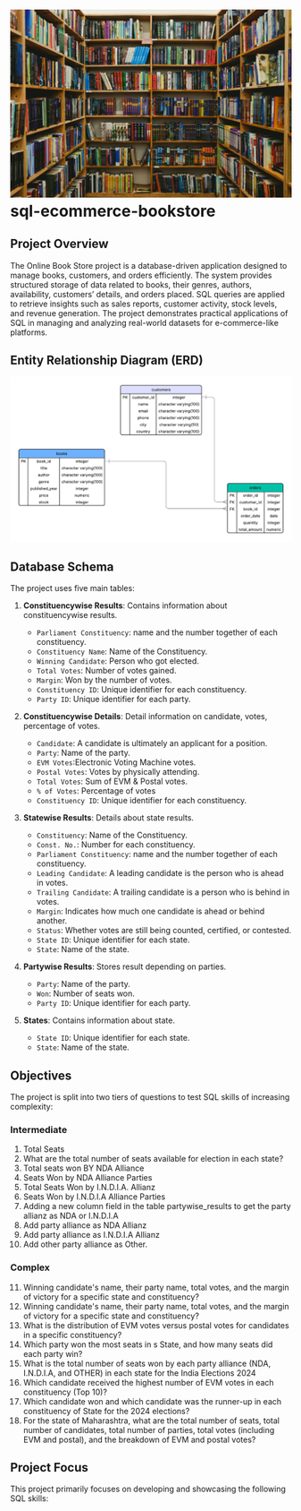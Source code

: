 #  ![Logo](https://github.com/Speardrex/sql-ecommerce-bookstore/blob/main/caleb-woods-fulXJYIvRi8-unsplash.jpg) sql-ecommerce-bookstore
## Project Overview
The Online Book Store project is a database-driven application designed to manage books, customers, and orders efficiently. The system provides structured storage of data related to books, their genres, authors, availability, customers’ details, and orders placed. SQL queries are applied to retrieve insights such as sales reports, customer activity, stock levels, and revenue generation. The project demonstrates practical applications of SQL in managing and analyzing real-world datasets for e-commerce-like platforms.
## Entity Relationship Diagram (ERD)
![ERD](https://github.com/Speardrex/sql-ecommerce-bookstore/blob/main/Database%20ER%20diagram.png)


## Database Schema

The project uses five main tables:

1. **Constituencywise Results**: Contains information about constituencywise results.
   - `Parliament Constituency`: name and the number together of each constituency.
   - `Constituency Name`: Name of the Constituency.
   - `Winning Candidate`: Person who got elected.
   - `Total Votes`: Number of votes gained.
   - `Margin`: Won by the number of votes.
   - `Constituency ID`: Unique identifier for each constituency.
   - `Party ID`: Unique identifier for each party.

2. **Constituencywise Details**: Detail information on candidate, votes, percentage of votes.
   - `Candidate`: A candidate is ultimately an applicant for a position.
   - `Party`: Name of the party.
   - `EVM Votes`:Electronic Voting Machine votes.
   - `Postal Votes`: Votes by physically attending.
   - `Total Votes`: Sum of EVM & Postal votes.
   - `% of Votes`: Percentage of votes
   - `Constituency ID`: Unique identifier for each constituency.

3. **Statewise Results**: Details about state results.
   - `Constituency`: Name of the Constituency.
   - `Const. No.`: Number for each constituency.
   - `Parliament Constituency`: name and the number together of each constituency.
   - `Leading Candidate`: A leading candidate is the person who is ahead in votes.
   - `Trailing Candidate`: A trailing candidate is a person who is behind in votes.
   - `Margin`: Indicates how much one candidate is ahead or behind another.
   - `Status`: Whether votes are still being counted, certified, or contested.
   - `State ID`: Unique identifier for each state.
   - `State`: Name of the state.

4. **Partywise Results**: Stores result depending on parties.
   - `Party`: Name of the party.
   - `Won`: Number of seats won.
   - `Party ID`: Unique identifier for each party.

5. **States**: Contains information about state.
   - `State ID`: Unique identifier for each state.
   - `State`: Name of the state.

## Objectives
The project is split into two tiers of questions to test SQL skills of increasing complexity:

### Intermediate
1. Total Seats
2. What are the total number of seats available for election in each state?
3. Total seats won BY NDA Alliance
4. Seats Won by NDA Alliance Parties
5. Total Seats Won by I.N.D.I.A. Allianz
6. Seats Won by I.N.D.I.A Alliance Parties
7. Adding a new column field in the table partywise_results to get the party allianz as NDA or I.N.D.I.A
8. Add party alliance as NDA Allianz
9. Add party alliance as I.N.D.I.A Allianz
10. Add other party alliance as Other.

### Complex
11. Winning candidate's name, their party name, total votes, and the margin of victory for a specific state and constituency?
12. Winning candidate's name, their party name, total votes, and the margin of victory for a specific state and constituency?
13. What is the distribution of EVM votes versus postal votes for candidates in a specific constituency?
14. Which party won the most seats in s State, and how many seats did each party win?
15. What is the total number of seats won by each party alliance (NDA, I.N.D.I.A, and OTHER) in each state for the India Elections 2024
16. Which candidate received the highest number of EVM votes in each constituency (Top 10)?
17. Which candidate won and which candidate was the runner-up in each constituency of State for the 2024 elections?
18. For the state of Maharashtra, what are the total number of seats, total number of candidates, total number of parties, total votes (including EVM and postal), and the breakdown of EVM and postal votes?

## Project Focus

This project primarily focuses on developing and showcasing the following SQL skills:
